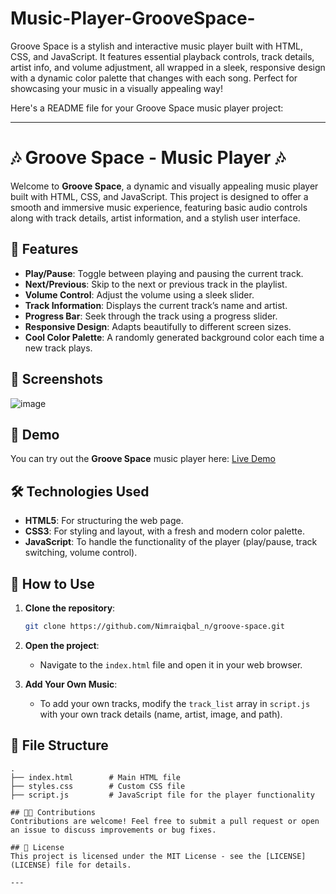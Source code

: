 # Music-Player-GrooveSpace-
Groove Space is a stylish and interactive music player built with HTML, CSS, and JavaScript. It features essential playback controls, track details, artist info, and volume adjustment, all wrapped in a sleek, responsive design with a dynamic color palette that changes with each song. Perfect for showcasing your music in a visually appealing way!


Here's a README file for your Groove Space music player project:

---

# 🎶 Groove Space - Music Player 🎶

Welcome to **Groove Space**, a dynamic and visually appealing music player built with HTML, CSS, and JavaScript. This project is designed to offer a smooth and immersive music experience, featuring basic audio controls along with track details, artist information, and a stylish user interface.

## 🌟 Features
- **Play/Pause**: Toggle between playing and pausing the current track.
- **Next/Previous**: Skip to the next or previous track in the playlist.
- **Volume Control**: Adjust the volume using a sleek slider.
- **Track Information**: Displays the current track’s name and artist.
- **Progress Bar**: Seek through the track using a progress slider.
- **Responsive Design**: Adapts beautifully to different screen sizes.
- **Cool Color Palette**: A randomly generated background color each time a new track plays.

## 📸 Screenshots
![image](https://github.com/user-attachments/assets/b0b588ee-5e9b-4f14-9d15-7ddfc875c0b3)

## 🚀 Demo
You can try out the **Groove Space** music player here: [Live Demo](http://127.0.0.1:5501/index.html)

## 🛠️ Technologies Used
- **HTML5**: For structuring the web page.
- **CSS3**: For styling and layout, with a fresh and modern color palette.
- **JavaScript**: To handle the functionality of the player (play/pause, track switching, volume control).

## 🎵 How to Use
1. **Clone the repository**:
   ```bash
   git clone https://github.com/Nimraiqbal_n/groove-space.git
   ```
2. **Open the project**:
   - Navigate to the `index.html` file and open it in your web browser.

3. **Add Your Own Music**:
   - To add your own tracks, modify the `track_list` array in `script.js` with your own track details (name, artist, image, and path).

## 📁 File Structure
```
.
├── index.html        # Main HTML file
├── styles.css        # Custom CSS file
├── script.js         # JavaScript file for the player functionality

## 🧑‍💻 Contributions
Contributions are welcome! Feel free to submit a pull request or open an issue to discuss improvements or bug fixes.

## 📜 License
This project is licensed under the MIT License - see the [LICENSE](LICENSE) file for details.

---
